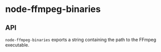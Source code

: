 # node-ffmpeg-binaries


## API
`node-ffmpeg-binaries` exports a string containing the path to the FFmpeg executable.
